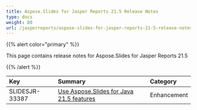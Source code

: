 ```yaml
---
title: Aspose.Slides for Jasper Reports 21.5 Release Notes
type: docs
weight: 80
url: /jasperreports/aspose-slides-for-jasper-reports-21-5-release-notes/
---
```


{{% alert color="primary" %}} 

This page contains release notes for Aspose.Slides for Jasper Reports 21.5

{{% /alert %}} 

|**Key**|**Summary**|**Category**|
| :- | :- | :- |
|SLIDESJR-33387|[Use Aspose.Slides for Java 21.5 features](/slides/java/aspose-slides-for-java-21-5-release-notes/)|Enhancement|
